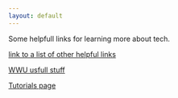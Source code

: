 ```yaml
---
layout: default
---
```



Some helpfull links for learning more about tech.

[link to a list of other helpful links](https://wiki.nebulacyber.com/doku.php?id=cool_things)

[WWU usfull stuff](https://wiki.nebulacyber.com/doku.php?id=wwuclass&s[]=wwu&s[]=class)

[Tutorials page](https://wiki.nebulacyber.com/doku.php?id=tutorials)

